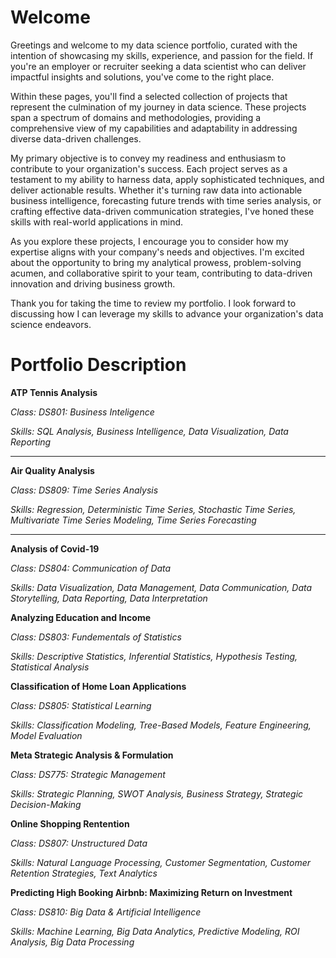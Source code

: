 # Welcome

Greetings and welcome to my data science portfolio, curated with the intention of showcasing my skills, experience, and passion for the field. If you're an employer or recruiter seeking a data scientist who can deliver impactful insights and solutions, you've come to the right place.

Within these pages, you'll find a selected collection of projects that represent the culmination of my journey in data science. These projects span a spectrum of domains and methodologies, providing a comprehensive view of my capabilities and adaptability in addressing diverse data-driven challenges.

My primary objective is to convey my readiness and enthusiasm to contribute to your organization's success. Each project serves as a testament to my ability to harness data, apply sophisticated techniques, and deliver actionable results. Whether it's turning raw data into actionable business intelligence, forecasting future trends with time series analysis, or crafting effective data-driven communication strategies, I've honed these skills with real-world applications in mind.

As you explore these projects, I encourage you to consider how my expertise aligns with your company's needs and objectives. I'm excited about the opportunity to bring my analytical prowess, problem-solving acumen, and collaborative spirit to your team, contributing to data-driven innovation and driving business growth.

Thank you for taking the time to review my portfolio. I look forward to discussing how I can leverage my skills to advance your organization's data science endeavors.

# Portfolio Description

**ATP Tennis Analysis**

  *Class: DS801: Business Inteligence*
  
  *Skills: SQL Analysis, Business Intelligence, Data Visualization, Data Reporting*
_________________________________________________________________________________________________________________________________________

**Air Quality Analysis**

 *Class: DS809: Time Series Analysis*
 
 *Skills: Regression, Deterministic Time Series, Stochastic Time Series, Multivariate Time Series Modeling, Time Series Forecasting*
_________________________________________________________________________________________________________________________________________

**Analysis of Covid-19**

  *Class: DS804: Communication of Data*
  
  *Skills: Data Visualization, Data Management, Data Communication, Data Storytelling, Data Reporting, Data Interpretation*


**Analyzing Education and Income**

  *Class: DS803: Fundementals of Statistics*
  
  *Skills: Descriptive Statistics, Inferential Statistics, Hypothesis Testing, Statistical Analysis*


**Classification of Home Loan Applications**

  *Class: DS805: Statistical Learning*
  
  *Skills: Classification Modeling, Tree-Based Models, Feature Engineering, Model Evaluation*


**Meta Strategic Analysis & Formulation**

  *Class: DS775: Strategic Management*
  
  *Skills: Strategic Planning, SWOT Analysis, Business Strategy, Strategic Decision-Making*


**Online Shopping Rentention**

  *Class: DS807: Unstructured Data*
  
  *Skills: Natural Language Processing, Customer Segmentation, Customer Retention Strategies, Text Analytics*


**Predicting High Booking Airbnb: Maximizing Return on Investment**

  *Class: DS810: Big Data & Artificial Intelligence*
  
  *Skills: Machine Learning, Big Data Analytics, Predictive Modeling, ROI Analysis, Big Data Processing*
